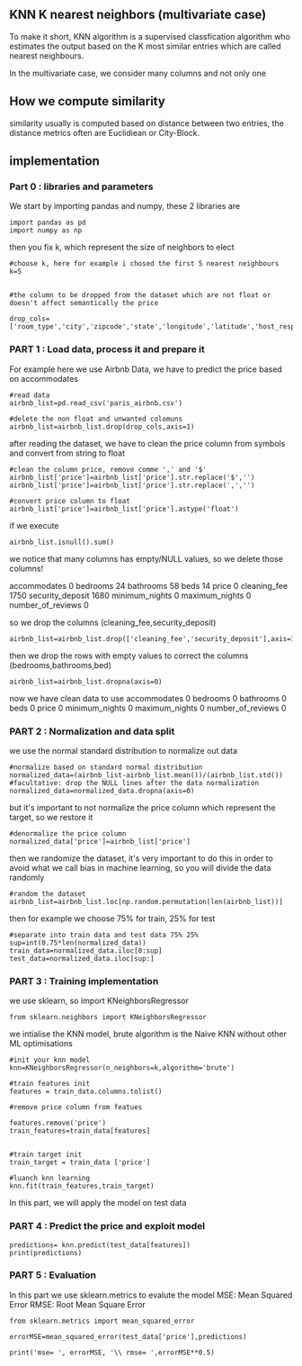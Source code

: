 ## KNN K nearest neighbors (multivariate case)

To make it short, KNN algorithm is a supervised classfication algorithm who estimates the output based on the K most similar entries which are called nearest neighbours.

In the multivariate case, we consider many columns and not only one

## How we compute similarity

similarity usually is computed based on distance between two entries, the distance metrics often are Euclidiean or City-Block.

## implementation
### Part 0 : libraries and parameters
We start by importing pandas and numpy, these 2 libraries are 
```
import pandas as pd
import numpy as np

```
then you fix k, which represent the size of neighbors to elect
```
#choose k, here for example i chosed the first 5 nearest neighbours
k=5


#the column to be dropped from the dataset which are not float or doesn't affect semantically the price

drop_cols=['room_type','city','zipcode','state','longitude','latitude','host_response_rate','host_acceptance_rate','host_response_rate','host_listings_count']

```
### PART 1 : Load data, process it and prepare it

For example here we use Airbnb Data, we have to predict the price based on accommodates


```
#read data
airbnb_list=pd.read_csv('paris_airbnb.csv')

#delete the non float and unwanted colomuns
airbnb_list=airbnb_list.drop(drop_cols,axis=1)
```

after reading the dataset, we have to clean the price column from symbols and convert from string to float


```
#clean the column price, remove comme ',' and '$'
airbnb_list['price']=airbnb_list['price'].str.replace('$','')
airbnb_list['price']=airbnb_list['price'].str.replace(',','')

#convert price column to float
airbnb_list['price']=airbnb_list['price'].astype('float')
```

if we execute
``` 
airbnb_list.isnull().sum()
```
we notice that many columns has empty/NULL values, so we delete those columns!

accommodates            0
bedrooms               24
bathrooms              58
beds                   14
price                   0
cleaning_fee         1750
security_deposit     1680
minimum_nights          0
maximum_nights          0
number_of_reviews       0

so we drop the columns (cleaning_fee,security_deposit)

```
airbnb_list=airbnb_list.drop(['cleaning_fee','security_deposit'],axis=1)
```

then we drop the rows with empty values to correct the columns (bedrooms,bathrooms,bed)
```
airbnb_list=airbnb_list.dropna(axis=0)
```

now we have clean data to use
accommodates         0
bedrooms             0
bathrooms            0
beds                 0
price                0
minimum_nights       0
maximum_nights       0
number_of_reviews    0


### PART 2 : Normalization and data split
we use the normal standard distribution to normalize out data

```
#normalize based on standard normal distribution
normalized_data=(airbnb_list-airbnb_list.mean())/(airbnb_list.std())
#facultative: drop the NULL lines after the data normalization
normalized_data=normalized_data.dropna(axis=0)
```
but it's important to not normalize the price column which represent the target, so we restore it
```
#denormalize the price column
normalized_data['price']=airbnb_list['price']
```

then we randomize the dataset, it's very important to do this in order to avoid what we call bias in machine learning, so you will divide the data randomly

```
#random the dataset
airbnb_list=airbnb_list.loc[np.random.permutation(len(airbnb_list))]
```
then for example we choose 75% for train, 25% for test

```
#separate into train data and test data 75% 25%
sup=int(0.75*len(normalized_data))
train_data=normalized_data.iloc[0:sup]
test_data=normalized_data.iloc[sup:]
```

### PART 3 : Training implementation

we use sklearn, so import  KNeighborsRegressor
```
from sklearn.neighbors import KNeighborsRegressor
```

we intialise the KNN model, brute algorithm is the Naive KNN without other ML optimisations
```
#init your knn model
knn=KNeighborsRegressor(n_neighbors=k,algorithm='brute')

```

```
#train features init
features = train_data.columns.tolist()

#remove price column from featues

features.remove('price')
train_features=train_data[features]


#train target init
train_target = train_data ['price']

#luanch knn learning
knn.fit(train_features,train_target)
```
In this part, we will apply the model on test data
### PART 4 : Predict the price and exploit model
```
predictions= knn.predict(test_data[features])
print(predictions)
```
### PART 5 : Evaluation
In this part we use sklearn.metrics to evalute the model
MSE: Mean Squared Error
RMSE: Root Mean Square Error
```
from sklearn.metrics import mean_squared_error

errorMSE=mean_squared_error(test_data['price'],predictions)

print('mse= ', errorMSE, '\\ rmse= ',errorMSE**0.5)
```


